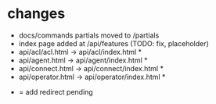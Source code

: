 # changes

- docs/commands partials moved to /partials
- index page added at /api/features (TODO: fix, placeholder)
- api/acl/acl.html -> api/acl/index.html \*
- api/agent.html -> api/agent/index.html \*
- api/connect.html -> api/connect/index.html \*
- api/operator.html -> api/operator/index.html \*

* = add redirect pending
